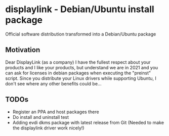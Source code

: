 # displaylink - Debian/Ubuntu install package

Official software distribution transformed into a Debian/Ubuntu package

## Motivation
Dear DisplayLink (as a company) I have the fullest respect about your products and I like your products, but understand we are in 2021 and you can ask for licenses in debian packages when executing the "preinst" script.
Since you distribute your Linux drivers while supporting Ubuntu, I don't see where any other benefits could be...

## TODOs
 * Register an PPA and host packages there
 * Do install and uninstall test
 * Adding evdi dkms package with latest release from Git (Needed to make the displaylink driver work nicely!)
